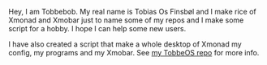Hey, I am Tobbebob. My real name is Tobias Os Finsbøl and I make rice of Xmonad and Xmobar just to name some of my repos and I make some script for a hobby. I hope I can help some new users.

I have also created a script that make a whole desktop of Xmonad my config, my programs and my Xmobar.
See [my TobbeOS repo](https://github/TobbeBob123/TobbeOS) for more info.
